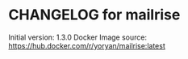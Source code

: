 CHANGELOG for mailrise
===================

Initial version: 1.3.0
Docker Image source: https://hub.docker.com/r/yoryan/mailrise:latest

